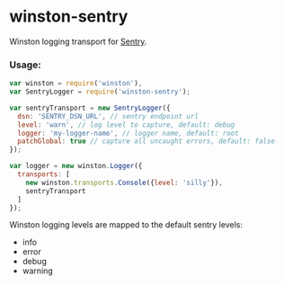 winston-sentry
==============

Winston logging transport for [Sentry](https://getsentry.com).

### Usage:

```javascript
var winston = require('winston'),
var SentryLogger = require('winston-sentry');

var sentryTransport = new SentryLogger({
  dsn: 'SENTRY_DSN_URL', // sentry endpoint url
  level: 'warn', // log level to capture, default: debug
  logger: 'my-logger-name', // logger name, default: root
  patchGlobal: true // capture all uncaught errors, default: false
});

var logger = new winston.Logger({
  transports: [
    new winston.transports.Console({level: 'silly'}),
    sentryTransport
  ]
});
```

Winston logging levels are mapped to the default sentry levels:

  - info
  - error
  - debug
  - warning
